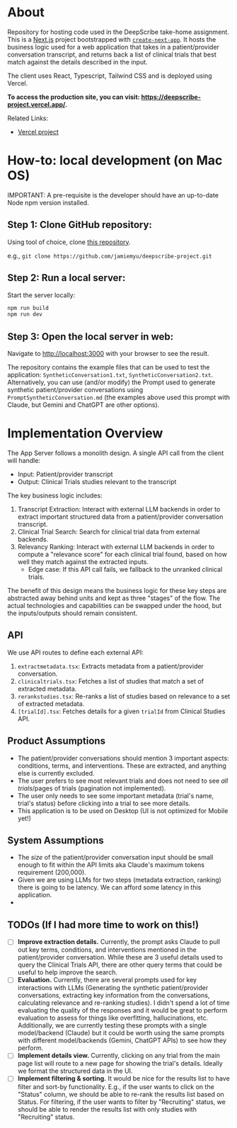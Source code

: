 # About
Repository for hosting code used in the DeepScribe take-home assignment. This is a [Next.js](https://nextjs.org) project bootstrapped with [`create-next-app`](https://nextjs.org/docs/app/api-reference/cli/create-next-app). It hosts the business logic used for a web application that takes in a patient/provider conversation transcript, and returns back a list of clinical trials that best match against the details described in the input.

The client uses React, Typescript, Tailwind CSS and is deployed using Vercel.

**To access the production site, you can visit: https://deepscribe-project.vercel.app/.**

Related Links:
*   [Vercel project](https://vercel.com/jamiemyus-projects)

# How-to: **local development** (on Mac OS)
IMPORTANT: A pre-requisite is the developer should have an up-to-date Node npm version installed.

## Step 1: Clone GitHub repository:
Using tool of choice, clone [this repository](https://github.com/jamiemyu/deepscribe-project.git).

e.g., `git clone https://github.com/jamiemyu/deepscribe-project.git`

## Step 2: Run a local server:
Start the server locally:

```bash
npm run build
npm run dev
```

## Step 3: Open the local server in web:
Navigate to [http://localhost:3000](http://localhost:3000) with your browser to see the result.

The repository contains the example files that can be used to test the application: `SyntheticConversation1.txt`, `SyntheticConversation2.txt`. Alternatively, you can use (and/or modify) the Prompt used to generate synthetic patient/provider conversations using `PromptSyntheticConversation.md` (the examples above used this prompt with Claude, but Gemini and ChatGPT are other options).





# Implementation Overview
The App Server follows a monolith design. A single API call from the client will handle:
- Input: Patient/provider transcript
- Output: Clinical Trials studies relevant to the transcript

The key business logic includes:
1. Transcript Extraction: Interact with external LLM backends in order to extract important structured data from a patient/provider conversation transcript.
2. Clinical Trial Search: Search for clinical trial data from external backends.
3. Relevancy Ranking: Interact with external LLM backends in order to compute a "relevance score" for each clinical trial found, based on how well they match against the extracted inputs.
    -   Edge case: If this API call fails, we fallback to the unranked clinical trials.

The benefit of this design means the business logic for these key steps are abstracted away behind units and kept as three "stages" of the flow. The actual technologies and capabilities can be swapped under the hood, but the inputs/outputs should remain consistent.

## API
We use API routes to define each external API:
1. `extractmetadata.tsx`: Extracts metadata from a patient/provider conversation.
2. `clinicaltrials.tsx`: Fetches a list of studies that match a set of extracted metadata.
3. `rerankstudies.tsx`: Re-ranks a list of studies based on relevance to a set of extracted metadata.
4. `[trialId].tsx`: Fetches details for a given `trialId` from Clinical Studies API.

## Product Assumptions
*   The patient/provider conversations should mention 3 important aspects: conditions, terms, and interventions. These are extracted, and anything else is currently excluded.
*   The user prefers to see most relevant trials and does not need to see _all trials_/pages of trials (pagination not implemented).
*   The user only needs to see some important metadata (trial's name, trial's status) before clicking into a trial to see more details.
*   This application is to be used on Desktop (UI is not optimized for Mobile yet!)

## System Assumptions
*   The _size_ of the patient/provider conversation input should be small enough to fit within the API limits aka Claude's maximum tokens requirement (200,000).
*   Given we are using LLMs for two steps (metadata extraction, ranking) there is going to be latency. We can afford some latency in this application.
*    

## TODOs (If I had more time to work on this!)
* [ ]   **Improve extraction details.** Currently, the prompt asks Claude to pull out key terms, conditions, and interventions mentioned in the patient/provider conversation. While these are 3 useful details used to query the Clinical Trials API, there are other query terms that could be useful to help improve the search.
* [ ]   **Evaluation.** Currently, there are several prompts used for key interactions with LLMs (Generating the synthetic patient/provider conversations, extracting key information from the conversations, calculating relevance and re-ranking studies). I didn't spend a lot of time evaluating the quality of the responses and it would be great to perform evaluation to assess for things like overfitting, hallucinations, etc. Additionally, we are currently testing these prompts with a single model/backend (Claude) but it could be worth using the same prompts with different model/backends (Gemini, ChatGPT APIs) to see how they perform.
* [ ]   **Implement details view.** Currently, clicking on any trial from the main page list will route to a new page for showing the trial's details. Ideally we format the structured data in the UI.
* [ ]   **Implement filtering & sorting.** It would be nice for the results list to have filter and sort-by functionality. E.g., if the user wants to click on the "Status" column, we should be able to re-rank the results list based on Status. For filtering, if the user wants to filter by "Recruiting" status, we should be able to render the results list with only studies with "Recruiting" status.